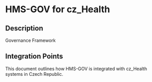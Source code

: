 # HMS-GOV for cz_Health

## Description

Governance Framework

## Integration Points

This document outlines how HMS-GOV is integrated with cz_Health systems in Czech Republic.
